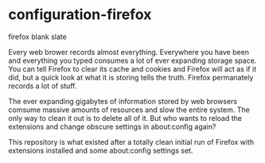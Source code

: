 # configuration-firefox
firefox blank slate

Every web brower records almost everything. Everywhere you have been and everything you typed consumes a lot of ever expanding storage space. You can tell Firefox to clear its cache and cookies and Firefox will act as if it did, but a quick look at what it is storing tells the truth. Firefox permanately records a lot of stuff.

The ever expanding gigabytes of information stored by web browsers comsume massive amounts of resources and slow the entire system. The only way to clean it out is to delete all of it. But who wants to reload the extensions and change obscure settings in about:config again?

This repository is what existed after a totally clean initial run of Firefox with extensions installed and some about:config settings set. 
